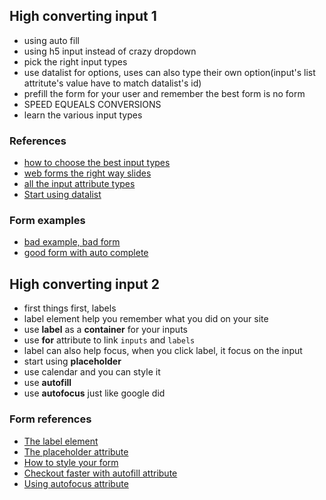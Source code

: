 ## High converting input 1

+ using auto fill
+ using h5 input instead of crazy dropdown
+ pick the right input  types
+ use datalist for options, uses can also type their own option(input's list attritute's value have to match datalist's id)
+ prefill the form for your user and remember the best form is no form
+ SPEED EQUEALS CONVERSIONS
+ learn the various input types


### References
+ [how to choose the best input types](https://developers.google.com/web/fundamentals/design-and-ui/input/forms/choose-the-best-input-type?hl=en#html5-input-types)
+ [web forms the right way slides](http://www.slideshare.net/greenido/web-forms-the-right-way)
+ [all the input attribute types](https://developer.mozilla.org/en-US/docs/Web/HTML/Element/input#attr-type)
+ [Start using datalist](https://developer.mozilla.org/en-US/docs/Web/HTML/Element/datalist)

### Form examples
+ [bad example, bad form](http://udacity.github.io/course-web-forms/lesson1/flightPicker/)
+ [good form with auto complete](http://greenido.github.io/Product-Site-101/form-cc-example-m3.html)


## High converting input 2
+ first things first, labels
+ label element help you remember what you did on your site
+ use **label** as a **container** for your inputs
+ use **for** attribute to link ``inputs`` and ``labels``
+ label can also help focus, when you click label, it focus on the input
+ start using **placeholder**
+ use calendar and you can style it
+ use **autofill**
+ use **autofocus** just like google did


### Form references
+ [The label element](https://developer.mozilla.org/en-US/docs/Web/HTML/Element/label)
+ [The placeholder attribute](https://developer.mozilla.org/en-US/docs/Web/HTML/Element/input#attr-placeholder)
+ [How to style your form](https://www.tjvantoll.com/2013/04/15/list-of-pseudo-elements-to-style-form-controls/#input_date)
+ [Checkout faster with autofill attribute](https://developers.google.com/web/updates/2015/06/checkout-faster-with-autofill?hl=en)
+ [Using autofocus attribute](https://developer.mozilla.org/en-US/docs/Web/HTML/Element/input#attr-autofocus)
